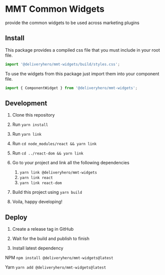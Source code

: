 # MMT Common Widgets

provide the common widgets to be used across marketing plugins

## Install

This package provides a compiled css file that you must include in your root file.

```typescript
import '@deliveryhero/mmt-widgets/build/styles.css';
```

To use the widgets from this package just import them into your component file.

```typescript
import { ComponentWidget } from '@deliveryhero/mmt-widgets';
```

## Development

1. Clone this repository

2. Run `yarn install`

3. Run `yarn link`

4. Run `cd node_modules/react && yarn link`

5. Run `cd ../react-dom && yarn link`

6. Go to your project and link all the following dependencies
   1. `yarn link @deliveryhero/mmt-widgets`
   2. `yarn link react`
   3. `yarn link react-dom`

7. Build this project using `yarn build`

8. Voila, happy developing!

## Deploy

1. Create a release tag in GitHub

2. Wait for the build and publish to finish

3. Install latest dependency

NPM
`npm install @deliveryhero/mmt-widgets@latest`

Yarn
`yarn add @deliveryhero/mmt-widgets@latest`
